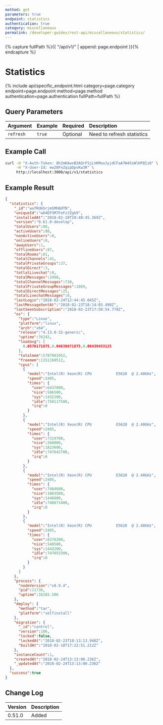 ```yaml
---
method: get
parameters: true
endpoint: statistics
authentication: true
category: miscellaneous
permalink: /developer-guides/rest-api/miscellaneous/statistics/
--- 
```


{% capture fullPath %}{{ "/api/v1/" | append: page.endpoint }}{% endcapture %}

# Statistics

{% include api/specific_endpoint.html category=page.category endpoint=page.endpoint method=page.method authentication=page.authentication fullPath=fullPath %}
<!-- 
Statistics about the Rocket.Chat server. Requires `view-statistics` permission.

| URL | Requires Auth | HTTP Method |
| :--- | :--- | :--- |
| `/api/v1/statistics` | `yes` | `GET` | -->

## Query Parameters

| Argument | Example | Required | Description |
| :--- | :--- | :--- | :--- |
| `refresh` | `true` | Optional | Need to refresh statistics |

## Example Call

```bash
curl -H "X-Auth-Token: 8h2mKAwxB3AQrFSjLVKMooJyjdCFaA7W45sWlHP8IzO" \
     -H "X-User-Id: ew28FnZqipDpvKw3R" \
     http://localhost:3000/api/v1/statistics
```

## Example Result

```json
{
  "statistics": {
    "_id":"wufRdmSrjmSMhBdTN",
    "uniqueId":"wD4EP3M7FeFzJZgk9",
    "installedAt":"2018-02-18T19:40:45.369Z",
    "version":"0.61.0-develop",
    "totalUsers":88,
    "activeUsers":88,
    "nonActiveUsers":0,
    "onlineUsers":0,
    "awayUsers":1,
    "offlineUsers":87,
    "totalRooms":81,
    "totalChannels":41,
    "totalPrivateGroups":37,
    "totalDirect":3,
    "totlalLivechat":0,
    "totalMessages":2408,
    "totalChannelMessages":730,
    "totalPrivateGroupMessages":1869,
    "totalDirectMessages":25,
    "totalLivechatMessages":0,
    "lastLogin":"2018-02-24T12:44:45.045Z",
    "lastMessageSentAt":"2018-02-23T18:14:03.490Z",
    "lastSeenSubscription":"2018-02-23T17:58:54.779Z",
    "os": {
      "type":"Linux",
      "platform":"linux",
      "arch":"x64",
      "release":"4.13.0-32-generic",
      "uptime":76242,
      "loadavg": [
        0.0576171875,0.04638671875,0.00439453125
      ],
      "totalmem":5787901952,
      "freemem":1151168512,
      "cpus": [
        {
          "model":"Intel(R) Xeon(R) CPU           E5620  @ 2.40GHz",
          "speed":2405,
          "times": {
            "user":6437000,
            "nice":586500,
            "sys":1432200,
            "idle":750117500,
            "irq":0
          }
        },
        {
          "model":"Intel(R) Xeon(R) CPU           E5620  @ 2.40GHz",
          "speed":2405,
          "times": {
            "user":7319700,
            "nice":268800,
            "sys":1823600,
            "idle":747642700,
            "irq":0
          }
        },
        {
          "model":"Intel(R) Xeon(R) CPU           E5620  @ 2.40GHz",
          "speed":2405,
          "times": {
            "user":7484600,
            "nice":1003500,
            "sys":1446000,
            "idle":748873400,
            "irq":0
          }
        },
        {
          "model":"Intel(R) Xeon(R) CPU           E5620  @ 2.40GHz",
          "speed":2405,
          "times": {
            "user":8378200,
            "nice":548500,
            "sys":1443200,
            "idle":747053300,
            "irq":0
          }
        }
      ]
    },
    "process": {
      "nodeVersion":"v8.9.4",
      "pid":11736,
      "uptime":16265.506
    },
    "deploy": {
      "method":"tar",
      "platform":"selfinstall"
    },
    "migration": {
      "_id":"control",
      "version":106,
      "locked":false,
      "lockedAt":"2018-02-23T18:13:13.948Z",
      "buildAt":"2018-02-18T17:22:51.212Z"
    },
    "instanceCount":1,
    "createdAt":"2018-02-24T13:13:00.236Z",
    "_updatedAt":"2018-02-24T13:13:00.236Z"
  },
  "success":true
}
```

## Change Log

| Version | Description |
| :--- | :--- |
| 0.51.0 | Added |
